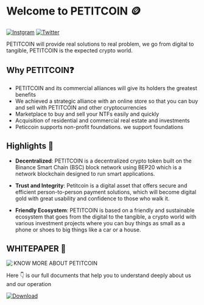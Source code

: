 # Welcome to PETITCOIN 🪙

[![Instgram](https://img.shields.io/badge/Instagram-E4405F?style=for-the-badge&logo=instagram&logoColor=white)](https://www.instagram.com/petitcoincrypto)
[![Twitter](https://img.shields.io/badge/Twitter-Follow-blue?style=for-the-badge&logo=twitter)](https://twitter.com/PETITCOINCRYPTO)

PETITCOIN will provide real solutions to real problem, we go from digital to tangible, PETITCOIN is the expected crypto world.  

## Why PETITCOIN❓

- PETITCOIN and its commercial alliances will give its holders the greatest benefits
- We achieved a strategic alliance with an online store so that you can buy and sell with PETITCOIN and other cryptocurrencies
- Marketplace to buy and sell your NTFs easily and quickly
- Acquisition of residential and commercial real estate and investments
- Peticcoin supports non-profit foundations. we support foundations

##  Highlights 🔑

- **Decentralized**: PETITCOIN is a decentralized crypto token built on the Binance Smart Chain (BSC) block network using BEP20 which is a network blockchain designed to run smart applications.
  
- **Trust and Integrity**: Petitcoin is a digital asset that offers secure and efficient person-to-person payment solutions, which will become digital gold with great usability and confidence to those who walk it.

- **Friendly Ecosystem**: PETITCOIN is based on a friendly and sustainable ecosystem that goes from the digital to the tangible, a crypto world with various investment projects where you can buy things as small as a phone or shoes to big things like a car or a house.

## WHITEPAPER 📃

<img align='left' src="https://github.com/PetitCoin/PetitCoin/blob/main/logo-gif.gif" widht= "10">

KNOW MORE ABOUT PETITCOIN

Here 👇 is our full documents that help you to understand deeply about us and our operation

[![Download](https://camo.githubusercontent.com/44bc78b71d31e7ab50bc0804d421f66f7fcabd2b98425ecf6b67c251f1ff14e5/68747470733a2f2f637573746f6d2d69636f6e2d6261646765732e64656d6f6c61622e636f6d2f62616467652f2d446f776e6c6f61642d626c75653f7374796c653d666f722d7468652d6261646765266c6f676f3d646f776e6c6f6164266c6f676f436f6c6f723d7768697465)](#)


